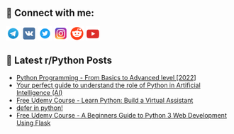 ## 🔎 Connect with me:
[<img src="https://github.com/bullbesh/bullbesh/blob/main/images/Telegram.png" width="32" height="32" />](https://t.me/bullbesh)
[<img src="https://github.com/bullbesh/bullbesh/blob/main/images/VK.png" width="32" height="32" />](https://vk.com/bullbesh)
[<img src="https://github.com/bullbesh/bullbesh/blob/main/images/Twitter.png" width="32" height="32" />](https://twitter.com/bullbesh1)
[<img src="https://github.com/bullbesh/bullbesh/blob/main/images/Instagram.png" width="32" height="32" />](https://www.instagram.com/bullbesh)
[<img src="https://github.com/bullbesh/bullbesh/blob/main/images/Reddit.png" width="32" height="32" />](https://www.reddit.com/user/bullbesh)
[<img src="https://github.com/bullbesh/bullbesh/blob/main/images/YouTube.png" width="32" height="32" />](https://www.youtube.com/channel/UCtfjRs6uzgq5mfm8S06WTcg)

## 📕 Latest r/Python Posts
<!-- BLOG-POST-LIST:START -->
- [Python Programming - From Basics to Advanced level [2022]](https://www.reddit.com/r/Python/comments/z4d9ux/python_programming_from_basics_to_advanced_level/)
- [Your perfect guide to understand the role of Python in Artificial Intelligence &lpar;AI&rpar;](https://www.reddit.com/r/Python/comments/z4avry/your_perfect_guide_to_understand_the_role_of/)
- [Free Udemy Course - Learn Python: Build a Virtual Assistant](https://www.reddit.com/r/Python/comments/z4asal/free_udemy_course_learn_python_build_a_virtual/)
- [defer in python!](https://www.reddit.com/r/Python/comments/z4aic2/defer_in_python/)
- [Free Udemy Course - A Beginners Guide to Python 3 Web Development Using Flask](https://www.reddit.com/r/Python/comments/z4a41l/free_udemy_course_a_beginners_guide_to_python_3/)
<!-- BLOG-POST-LIST:END -->
